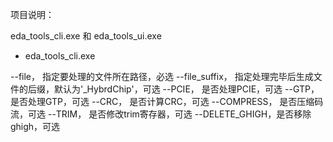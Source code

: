 项目说明：

eda_tools_cli.exe 和 eda_tools_ui.exe

- eda_tools_cli.exe





--file，        指定要处理的文件所在路径，必选
--file_suffix， 指定处理完毕后生成文件的后缀，默认为'_HybrdChip'，可选
--PCIE，        是否处理PCIE，可选
--GTP，         是否处理GTP，可选
--CRC，         是否计算CRC，可选
--COMPRESS，    是否压缩码流，可选
--TRIM，        是否修改trim寄存器，可选
--DELETE_GHIGH，是否移除ghigh，可选
